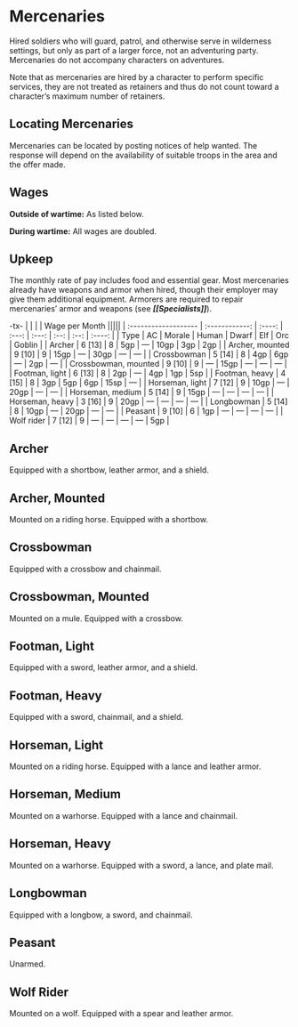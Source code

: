 # Mercenaries

Hired soldiers who will guard, patrol, and otherwise serve in wilderness settings, but only as part of a larger force, not an adventuring party. Mercenaries do not accompany characters on adventures.

Note that as mercenaries are hired by a character to perform specific services, they are not treated as retainers and thus do not count toward a character’s maximum number of retainers.

## Locating Mercenaries

Mercenaries can be located by posting notices of help wanted. The response will depend on the availability of suitable troops in the area and the offer made.

## Wages

**Outside of wartime:** As listed below.

**During wartime:** All wages are doubled.

## Upkeep

The monthly rate of pay includes food and essential gear. Most mercenaries already have weapons and armor when hired, though their employer may give them additional equipment. Armorers are required to repair mercenaries’ armor and weapons (see ***[[Specialists]]***).

-tx-
|                      | | | Wage per Month |||||
| :------------------- | :------------: | :----: | :---: | :---: | :--: | :--: | :----: |
| Type                 |       AC       | Morale | Human | Dwarf | Elf  | Orc  | Goblin |
| Archer               |     6 [13]     |   8    |  5gp  |   —   | 10gp | 3gp  |  2gp   |
| Archer, mounted      |     9 [10]     |   9    | 15gp  |   —   | 30gp |  —   |   —    |
| Crossbowman          |     5 [14]     |   8    |  4gp  |  6gp  |  —   | 2gp  |   —    |
| Crossbowman, mounted |     9 [10]     |   9    |   —   | 15gp  |  —   |  —   |   —    |
| Footman, light       |     6 [13]     |   8    |  2gp  |   —   | 4gp  | 1gp  |  5sp   |
| Footman, heavy       |     4 [15]     |   8    |  3gp  |  5gp  | 6gp  | 15sp |   —    |
| Horseman, light      |     7 [12]     |   9    | 10gp  |   —   | 20gp |  —   |   —    |
| Horseman, medium     |     5 [14]     |   9    | 15gp  |   —   |  —   |  —   |   —    |
| Horseman, heavy      |     3 [16]     |   9    | 20gp  |   —   |  —   |  —   |   —    |
| Longbowman           |     5 [14]     |   8    | 10gp  |   —   | 20gp |  —   |   —    |
| Peasant              |     9 [10]     |   6    |  1gp  |   —   |  —   |  —   |   —    |
| Wolf rider           |     7 [12]     |   9    |   —   |   —   |  —   |  —   |  5gp   |

## Archer

Equipped with a shortbow, leather armor, and a shield.

## Archer, Mounted

Mounted on a riding horse. Equipped with a shortbow.

## Crossbowman

Equipped with a crossbow and chainmail.

## Crossbowman, Mounted

Mounted on a mule. Equipped with a crossbow.

## Footman, Light

Equipped with a sword, leather armor, and a shield.

## Footman, Heavy

Equipped with a sword, chainmail, and a shield.

## Horseman, Light

Mounted on a riding horse. Equipped with a lance and leather armor.

## Horseman, Medium

Mounted on a warhorse. Equipped with a lance and chainmail.

## Horseman, Heavy

Mounted on a warhorse. Equipped with a sword, a lance, and plate mail.

## Longbowman

Equipped with a longbow, a sword, and chainmail.

## Peasant

Unarmed.

## Wolf Rider

Mounted on a wolf. Equipped with a spear and leather armor.